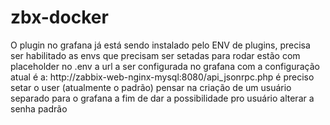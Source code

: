# zbx-docker
O plugin no grafana já está sendo instalado pelo ENV de plugins, precisa ser habilitado
as envs que precisam ser setadas para rodar estão com placeholder no .env
a url a ser configurada no grafana com a configuração atual é a: http://zabbix-web-nginx-mysql:8080/api_jsonrpc.php
é preciso setar o user (atualmente o padrão) pensar na criação de um usuário separado para o grafana a fim de dar a possibilidade pro usuário alterar a senha padrão
